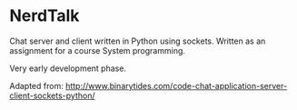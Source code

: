 NerdTalk
==============

Chat server and client written in Python using sockets.
Written as an assignment for a course System programming.

Very early development phase.

Adapted from: http://www.binarytides.com/code-chat-application-server-client-sockets-python/

